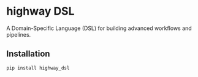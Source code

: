 # highway DSL

A Domain-Specific Language (DSL) for building advanced workflows and pipelines.

## Installation
```bash
pip install highway_dsl
```
